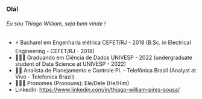### Olá! 

<h6> Eu sou Thiago William, seja bem vinde ! </h6>

- ⚡ Bacharel em Engenharia elétrica CEFET/RJ - 2018 (B.Sc. in Electrical Engineering - CEFET/RJ - 2018)
- 👨🏾‍💻 Graduando em Ciência de Dados UNIVESP - 2022 (undergraduate student of Data Science at UNIVESP - 2022)
- 💜📡 Analista de Planejamento e Controle Pl. - Telefônica Brasil (Analyst at Vivo - Telefonica Brazil)
- 👨🏾‍🦱 Pronomes (Pronouns): Ele/Dele (He/Him)
- LinkedIn: https://www.linkedin.com/in/thiago-william-pires-sousa/
